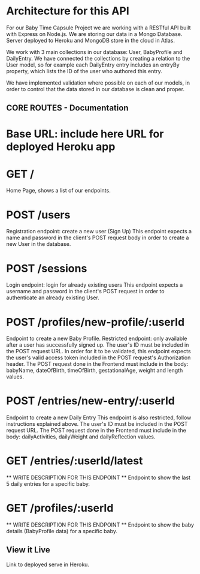 # Architecture for this API

For our Baby Time Capsule Project we are working with a RESTful API built with Express on Node.js. We are storing our data in a Mongo Database.
Server deployed to Heroku and MongoDB store in the cloud in Atlas.

We work with 3 main collections in our database: User, BabyProfile and DailyEntry.
We have connected the collections by creating a relation to the User model, so for example each DailyEntry entry includes an entryBy property, which lists
the ID of the user who authored this entry.

We have implemented validation where possible on each of our models, in order to control that the data stored in our database is clean and proper.

## CORE ROUTES - Documentation

# Base URL: include here URL for deployed Heroku app

# GET /
Home Page, shows a list of our endpoints.

# POST /users
Registration endpoint: create a new user (Sign Up) This endpoint expects a name and password in the client's POST request body in order to create a new User in the database.

# POST /sessions
Login endpoint: login for already existing users This endpoint expects a username and password in the client's POST request in order to authenticate an already existing User.

# POST /profiles/new-profile/:userId
Endpoint to create a new Baby Profile.
Restricted endpoint: only available after a user has successfully signed up. The user's ID must be included in the POST request URL. In order for it to be validated, this endpoint expects the user's valid access token included in the POST request's Authorization header.
The POST request done in the Frontend must include in the body: babyName, dateOfBirth, timeOfBirth, gestationalAge, weight and length values.

# POST /entries/new-entry/:userId
Endpoint to create a new Daily Entry
This endpoint is also restricted, follow instructions explained above.
The user's ID must be included in the POST request URL.
The POST request done in the Frontend must include in the body: dailyActivities, dailyWeight and dailyReflection values.

# GET /entries/:userId/latest

** WRITE DESCRIPTION FOR THIS ENDPOINT **
Endpoint to show the last 5 daily entries for a specific baby.

# GET /profiles/:userId

** WRITE DESCRIPTION FOR THIS ENDPOINT **
Endpoint to show the baby details (BabyProfile data) for a specific baby.

## View it Live

Link to deployed serve in Heroku.
